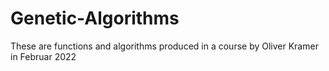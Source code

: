 # Genetic-Algorithms
 These are functions and algorithms produced in a course by Oliver Kramer in Februar 2022 
